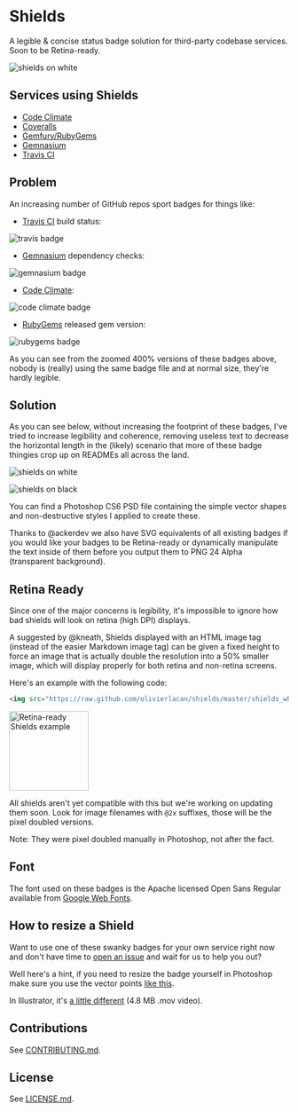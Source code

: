 # Shields

A legible & concise status badge solution for third-party codebase services. Soon to be Retina-ready.

![shields on white](https://raw.github.com/olivierlacan/shields/master/shields_white.png)

## Services using Shields
- [Code Climate](https://codeclimate.com/changelog/510d4fde56b102523a0004bf)
- [Coveralls](https://coveralls.io/r/kaize/nastachku)
- [Gemfury/RubyGems](http://badge.fury.io/)
- [Gemnasium](http://blog.tech-angels.com/post/43141047457/gemnasium-v3-aka-gemnasium)
- [Travis CI](http://about.travis-ci.org/docs/user/status-images/)

## Problem
An increasing number of GitHub repos sport badges for things like:
- [Travis CI](https://travis-ci.org/) build status: 

![travis badge](http://f.cl.ly/items/2H233M0I0T43313c3h0C/Screen%20Shot%202013-01-30%20at%202.45.30%20AM.png)

- [Gemnasium](https://gemnasium.com/) dependency checks: 

![gemnasium badge](http://f.cl.ly/items/2j1D2R0q2C3s1x2y3k09/Screen%20Shot%202013-01-30%20at%202.46.10%20AM.png)

- [Code Climate](http://codeclimate.com): 

![code climate badge](http://f.cl.ly/items/0H2O1A3q2b3j1D2i0M3j/Screen%20Shot%202013-01-30%20at%202.46.47%20AM.png)

- [RubyGems](http://rubygems.org) released gem version: 

![rubygems badge](http://f.cl.ly/items/443X21151h1V301s2s3a/Screen%20Shot%202013-01-30%20at%202.47.10%20AM.png)

As you can see from the zoomed 400% versions of these badges above, nobody is (really) using the same badge file and at normal size, they're hardly legible.

## Solution
As you can see below, without increasing the footprint of these badges, I've tried to increase legibility and coherence, removing useless text to decrease the horizontal length in the (likely) scenario that more of these badge thingies crop up on READMEs all across the land.

![shields on white](https://raw.github.com/olivierlacan/shields/master/shields_white.png)

![shields on black](https://raw.github.com/olivierlacan/shields/master/shields_black.png)

You can find a Photoshop CS6 PSD file containing the simple vector shapes and non-destructive styles I applied to create these. 

Thanks to @ackerdev we also have SVG equivalents of all existing badges if you would like your badges to be Retina-ready or dynamically manipulate the text inside of them before you output them to PNG 24 Alpha (transparent background).

## Retina Ready
Since one of the major concerns is legibility, it's impossible to ignore how bad shields will look on retina (high DPI) displays.

A suggested by @kneath, Shields displayed with an HTML image tag (instead of the easier Markdown image tag) can be given a fixed height to force an image that is actually double the resolution into a 50% smaller image, which will display properly for both retina and non-retina screens.

Here's an example with the following code: 

```html
<img src="https://raw.github.com/olivierlacan/shields/master/shields_white@2x.png" height="143" alt="Retina-ready Shields example" />
```

<img src="https://raw.github.com/olivierlacan/shields/master/shields_white@2x.png" height="143" alt="Retina-ready Shields example" />

All shields aren't yet compatible with this but we're working on updating them soon. Look for image filenames with `@2x` suffixes, those will be the pixel doubled versions. 

Note: They were pixel doubled manually in Photoshop, not after the fact.

## Font
The font used on these badges is the Apache licensed Open Sans Regular available from [Google Web Fonts](http://www.google.com/webfonts/specimen/Open+Sans).

## How to resize a Shield

Want to use one of these swanky badges for your own service right now and don't have time to [open an issue](https://github.com/olivierlacan/shields/issues) and wait for us to help you out?

Well here's a hint, if you need to resize the badge yourself in Photoshop make sure you use the vector points [like this](http://link.olivierlacan.com/MmlK).

In Illustrator, it's [a little different](http://f.cl.ly/items/071J0Q2m0D38250g2s1F/shields_resize_illustrator.mov) (4.8 MB .mov video).

## Contributions
See [CONTRIBUTING.md](CONTRIBUTING.md).

## License
See [LICENSE.md](LICENSE.md).